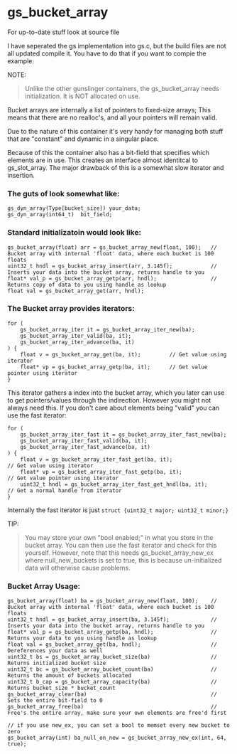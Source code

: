 # gs_bucket_array

For up-to-date stuff look at source file

I have seperated the gs implementation into gs.c, but the build files are not all updated compile it.
You have to do that if you want to compie the example.





NOTE:
> Unlike the other gunslinger containers, the gs_bucket_array needs initialization.
> It is NOT allocated on use.

Bucket arrays are internally a list of pointers to fixed-size arrays;
This means that there are no realloc's, and all your pointers will remain valid.

Due to the nature of this container it's very handy for managing both stuff that are
"constant" and dynamic in a singular place.

Because of this the container also has a bit-field that specifies which elements are in use.
This creates an interface almost identitcal to gs_slot_array.
The major drawback of this is a somewhat slow iterator and insertion.

### The guts of look somewhat like:

    gs_dyn_array(Type[bucket_size]) your_data;
    gs_dyn_array(int64_t)  bit_field;

### Standard initializatoin would look like:

    gs_bucket_array(float) arr = gs_bucket_array_new(float, 100);   // Bucket array with internal 'float' data, where each bucket is 100 floats
    uint32_t hndl = gs_bucket_array_insert(arr, 3.145f);            // Inserts your data into the bucket array, returns handle to you
    float* val_p = gs_bucket_array_getp(arr, hndl);                 // Returns copy of data to you using handle as lookup
    float val = gs_bucket_array_get(arr, hndl);


### The Bucket array provides iterators:

    for (
        gs_bucket_array_iter it = gs_bucket_array_iter_new(ba);
        gs_bucket_array_iter_valid(ba, it);
        gs_bucket_array_iter_advance(ba, it)
    ) {
        float v = gs_bucket_array_get(ba, it);         // Get value using iterator
        float* vp = gs_bucket_array_getp(ba, it);      // Get value pointer using iterator
    }

This iterator gathers a index into the bucket array, which you later can use to get pointers/values
through the indirection.
However you might not always need this.
If you don't care about elements being "valid" you can use the fast iterator:

    for (
        gs_bucket_array_iter_fast it = gs_bucket_array_iter_fast_new(ba);
        gs_bucket_array_iter_fast_valid(ba, it);
        gs_bucket_array_iter_fast_advance(ba, it)
    ) {
        float v = gs_bucket_array_iter_fast_get(ba, it);                 // Get value using iterator
        float* vp = gs_bucket_array_iter_fast_getp(ba, it);              // Get value pointer using iterator
        uint32_t hndl = gs_bucket_array_iter_fast_get_hndl(ba, it);      // Get a normal handle from iterator
    }

Internally the fast iterator is just   `struct {uint32_t major; uint32_t minor;}`


TIP:
> You may store your own "bool enabled;" in what you store in the bucket array.
> You can then use the fast iterator and check for this yourself.
> However, note that this needs gs_bucket_array_new_ex where null_new_buckets is set to true,
> this is because un-initialized data will otherwise cause problems.


### Bucket Array Usage:

    gs_bucket_array(float) ba = gs_bucket_array_new(float, 100);    // Bucket array with internal 'float' data, where each bucket is 100 floats
    uint32_t hndl = gs_bucket_array_insert(ba, 3.145f);             // Inserts your data into the bucket array, returns handle to you
    float* val_p = gs_bucket_array_getp(ba, hndl);                  // Returns your data to you using handle as lookup
    float val = gs_bucket_array_get(ba, hndl);                      // Dereferences your data as well
    uint32_t bs = gs_bucket_array_bucket_size(ba)                   // Returns initialized bucket size
    uint32_t bc = gs_bucket_array_bucket_count(ba)                  // Returns the amount of buckets allocated
    uint32_t b_cap = gs_bucket_array_capacity(ba)                   // Returns bucket_size * bucket_count
    gs_bucket_array_clear(ba)                                       // Sets the entire bit-field to 0
    gs_bucket_array_free(ba)                                        // Free's the entire array, make sure your own elements are free'd first

    // if you use new_ex, you can set a bool to memset every new bucket to zero
    gs_bucket_array(int) ba_null_on_new = gs_bucket_array_new_ex(int, 64, true);
